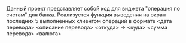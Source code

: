Данный проект представляет собой код для виджета "операция по счетам" для банка. 
Реализуется функция выведения на экран последних 5 выполненных клиентом операций в формате <дата перевода> <описание перевода>
<откуда> -> <куда>
<сумма перевода> <валюта>
